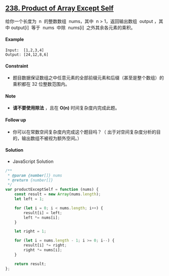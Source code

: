 ## [238. Product of Array Except Self](https://leetcode.com/problems/product-of-array-except-self/)

给你一个长度为  n  的整数数组  nums，其中  n > 1，返回输出数组  output ，其中 output[i]  等于  nums  中除  nums[i]  之外其余各元素的乘积。

#### Example

```text
Input:  [1,2,3,4]
Output: [24,12,8,6]
```

#### Constraint

-   题目数据保证数组之中任意元素的全部前缀元素和后缀（甚至是整个数组）的乘积都在 32 位整数范围内。

#### Note

-   **请不要使用除法** ，且在 **O(n)** 时间复杂度内完成此题。

#### Follow up

-   你可以在常数空间复杂度内完成这个题目吗？（ 出于对空间复杂度分析的目的，输出数组不被视为额外空间。）

#### Solution

-   JavaScript Solution

```javascript
/**
 * @param {number[]} nums
 * @return {number[]}
 */
var productExceptSelf = function (nums) {
    const result = new Array(nums.length);
    let left = 1;

    for (let i = 0; i < nums.length; i++) {
        result[i] = left;
        left *= nums[i];
    }

    let right = 1;

    for (let i = nums.length - 1; i >= 0; i--) {
        result[i] *= right;
        right *= nums[i];
    }

    return result;
};
```
